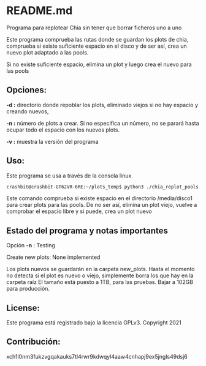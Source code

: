 # README.md

Programa para replotear Chia sin tener que borrar ficheros uno a uno

Este programa comprueba las rutas donde se guardan los plots de chia, comprueba 
si existe suficiente espacio en el disco y de ser así, crea un nuevo plot adaptado a las pools.

Si no existe suficiente espacio, elimina un plot y luego crea el nuevo para las pools

## Opciones:
**-d :** directorio donde repoblar los plots, eliminado viejos si no hay espacio y creando nuevos,

**-n :** número de plots a crear. Si no especifica un número, no se parará hasta ocupar todo el espacio
con los nuevos plots.

**-v :** muestra la versión del programa

## Uso:
Este programa se usa a través de la consola linux.

```bash
crashbit@crashbit-GT62VR-6RE:~/plots_temp$ python3 ./chia_replot_pools.py -d /media/disco1/ /media/disco2 -mmr/home/crashbit/chia-plotter/ -pk poolpublickey -fk farmerpublickey -nppk smartcontracttopool -nptd directorioplotstemporal
```
Este comando comprueba si existe espacio en el directorio /media/disco1 para crear plots para las pools.
De no ser así, elimina un plot viejo, vuelve a comprobar el espacio libre y si puede, crea un plot nuevo

## Estado del programa y notas importantes
Opción **-n** : Testing

Create new plots: None implemented

Los plots nuevos se guardarán en la carpeta new_plots.
Hasta el momento no detecta si el plot es nuevo o viejo, simplemente borra los que hay en la carpeta raíz
El tamaño está puesto a 1TB, para las pruebas. Bajar a 102GB para producción.

## License:
Este programa está registrado bajo la licencia GPLv3.
Copyright 2021

## Contribución:
xch1l0nm3fukzvgqakauks7tl4rwr9kdwqyl4aaw4cnhapj9ex5jngls49dsj6